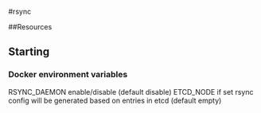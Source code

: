 #rsync

##Resources


## Starting


### Docker environment variables

RSYNC_DAEMON  enable/disable (default disable)
ETCD_NODE     if set rsync config will be generated based on entries in etcd (default empty)